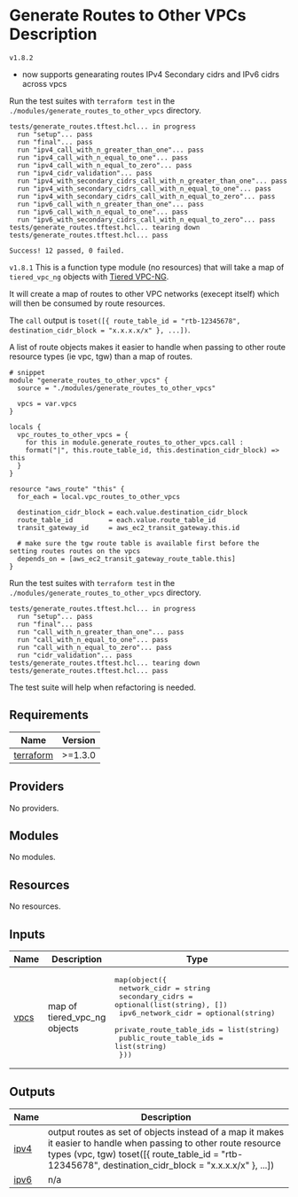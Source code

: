 # Generate Routes to Other VPCs Description

`v1.8.2`
- now supports genearating routes IPv4 Secondary cidrs and IPv6 cidrs across vpcs

Run the test suites with `terraform test` in the `./modules/generate_routes_to_other_vpcs` directory.
```
tests/generate_routes.tftest.hcl... in progress
  run "setup"... pass
  run "final"... pass
  run "ipv4_call_with_n_greater_than_one"... pass
  run "ipv4_call_with_n_equal_to_one"... pass
  run "ipv4_call_with_n_equal_to_zero"... pass
  run "ipv4_cidr_validation"... pass
  run "ipv4_with_secondary_cidrs_call_with_n_greater_than_one"... pass
  run "ipv4_with_secondary_cidrs_call_with_n_equal_to_one"... pass
  run "ipv4_with_secondary_cidrs_call_with_n_equal_to_zero"... pass
  run "ipv6_call_with_n_greater_than_one"... pass
  run "ipv6_call_with_n_equal_to_one"... pass
  run "ipv6_with_secondary_cidrs_call_with_n_equal_to_zero"... pass
tests/generate_routes.tftest.hcl... tearing down
tests/generate_routes.tftest.hcl... pass

Success! 12 passed, 0 failed.
```

`v1.8.1`
This is a function type module (no resources) that will take a map of `tiered_vpc_ng` objects with [Tiered VPC-NG](https://github.com/JudeQuintana/terraform-modules/tree/master/networking/tiered_vpc_ng).

It will create a map of routes to other VPC networks (execept itself) which will then be consumed by route resources.

The `call` output is `toset([{ route_table_id = "rtb-12345678", destination_cidr_block = "x.x.x.x/x" }, ...])`.

A list of route objects makes it easier to handle when passing to other route resource types (ie vpc, tgw) than a map of routes.

```hcl
# snippet
module "generate_routes_to_other_vpcs" {
  source = "./modules/generate_routes_to_other_vpcs"

  vpcs = var.vpcs
}

locals {
  vpc_routes_to_other_vpcs = {
    for this in module.generate_routes_to_other_vpcs.call :
    format("|", this.route_table_id, this.destination_cidr_block) => this
  }
}

resource "aws_route" "this" {
  for_each = local.vpc_routes_to_other_vpcs

  destination_cidr_block = each.value.destination_cidr_block
  route_table_id         = each.value.route_table_id
  transit_gateway_id     = aws_ec2_transit_gateway.this.id

  # make sure the tgw route table is available first before the setting routes routes on the vpcs
  depends_on = [aws_ec2_transit_gateway_route_table.this]
}
```

Run the test suites with `terraform test` in the `./modules/generate_routes_to_other_vpcs` directory.
```
tests/generate_routes.tftest.hcl... in progress
  run "setup"... pass
  run "final"... pass
  run "call_with_n_greater_than_one"... pass
  run "call_with_n_equal_to_one"... pass
  run "call_with_n_equal_to_zero"... pass
  run "cidr_validation"... pass
tests/generate_routes.tftest.hcl... tearing down
tests/generate_routes.tftest.hcl... pass
```

The test suite will help when refactoring is needed.

## Requirements

| Name | Version |
|------|---------|
| <a name="requirement_terraform"></a> [terraform](#requirement\_terraform) | >=1.3.0 |

## Providers

No providers.

## Modules

No modules.

## Resources

No resources.

## Inputs

| Name | Description | Type | Default | Required |
|------|-------------|------|---------|:--------:|
| <a name="input_vpcs"></a> [vpcs](#input\_vpcs) | map of tiered\_vpc\_ng objects | <pre>map(object({<br>    network_cidr            = string<br>    secondary_cidrs         = optional(list(string), [])<br>    ipv6_network_cidr       = optional(string)<br>    private_route_table_ids = list(string)<br>    public_route_table_ids  = list(string)<br>  }))</pre> | n/a | yes |

## Outputs

| Name | Description |
|------|-------------|
| <a name="output_ipv4"></a> [ipv4](#output\_ipv4) | output routes as set of objects instead of a map it makes it easier to handle when passing to other route resource types (vpc, tgw) toset([{ route\_table\_id = "rtb-12345678", destination\_cidr\_block = "x.x.x.x/x" }, ...]) |
| <a name="output_ipv6"></a> [ipv6](#output\_ipv6) | n/a |
